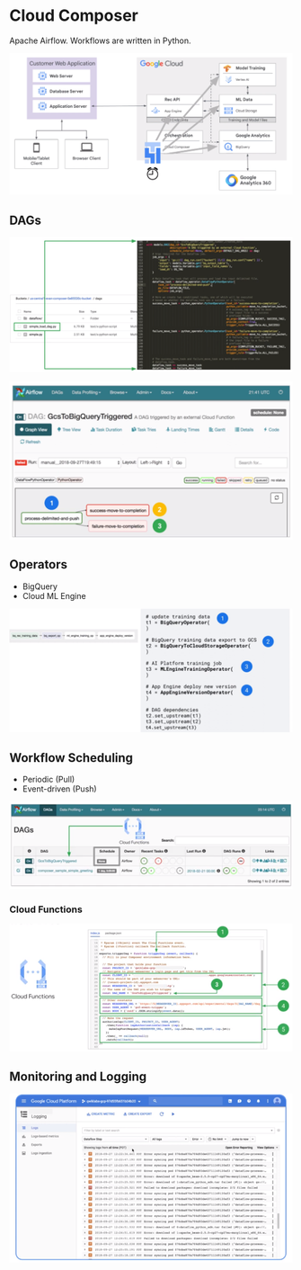 # Cloud Composer

Apache Airflow. Workflows are written in Python.

![Cloud Composer](../../img/gcp_cloudcomposer_1.png)

## DAGs

![DAG](../../img/gcp_cloudcomposer_2.png)  

![Airflow](../../img/gcp_cloudcomposer_3.png)  

## Operators

* BigQuery
* Cloud ML Engine
<a/>

![Demo DAG](../../img/gcp_cloudcomposer_4.png)  

## Workflow Scheduling

* Periodic (Pull)
* Event-driven (Push)
<a/>

![Scheduling](../../img/gcp_cloudcomposer_5.png)  

### Cloud Functions

![Cloud Functions](../../img/gcp_cloudcomposer_6.png)  

## Monitoring and Logging

![Logging](../../img/gcp_cloudcomposer_7.png) 
